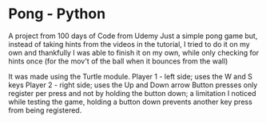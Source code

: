 # Pong - Python

A project from 100 days of Code from Udemy
Just a simple pong game but, instead of taking hints from the videos in the tutorial, I tried to do it on my own and thankfully I was able to finish it on my own, while only checking for hints once (for the mov't of the ball when it bounces from the wall)

It was made using the Turtle module.
Player 1 - left side; uses the W and S keys
Player 2 - right side; uses the Up and Down arrow
Button presses only register per press and not by holding the button down; a limitation I noticed while testing the game, holding a button down prevents another key press from being registered.
